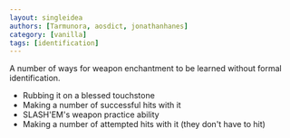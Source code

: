 ```yaml
---
layout: singleidea
authors: [Tarmunora, aosdict, jonathanhanes]
category: [vanilla]
tags: [identification]
---
```

A number of ways for weapon enchantment to be learned without formal identification.
* Rubbing it on a blessed touchstone
* Making a number of successful hits with it
* SLASH'EM's weapon practice ability
* Making a number of attempted hits with it (they don't have to hit)

